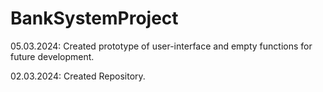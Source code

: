 # BankSystemProject

05.03.2024:
Created prototype of user-interface and empty functions for future development.

02.03.2024:
Created Repository.
